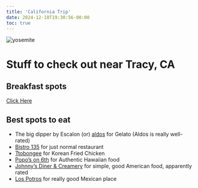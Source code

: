 ```yaml
---
title: 'California Trip'
date: 2024-12-18T19:30:56-08:00
toc: true
---
```

![yosemite](https://lookoutpoint.ca/s/photos/photo/rz/1200/Ztjp0HGdexFgiPaSat5vYWqzVrg/m6AVHdIPBgA.jpg)

# Stuff to check out near Tracy, CA

## Breakfast spots
[Click Here](https://www.reddit.com/r/TracyCalifornia/comments/1dksdih/whats_your_favorite_spot_to_eat_breakfast_in/)

## Best spots to eat

- The big dipper by Escalon (or) [aldos](https://www.yelp.com/biz/aldos-italian-ice-and-gelato-tracy) for Gelato (Aldos is really well-rated)
- [Bistro 135](https://www.yelp.com/biz/bistro-135-tracy) for just normal restaurant
- [Ttobongee](https://www.yelp.com/biz/ttobongee-chicken-tracy) for Korean Fried Chicken
- [Popo’s on 6th](https://www.yelp.com/biz/popos-on-6th-tracy) for Authentic Hawaiian food
- [Johnny’s Diner & Creamery](https://www.yelp.com/biz/johnnys-diner-and-creamery-tracy-4) for simple, good American food, apparently rated
- [Los Potros](https://www.yelp.com/biz/los-potros-tracy) for really good Mexican place
